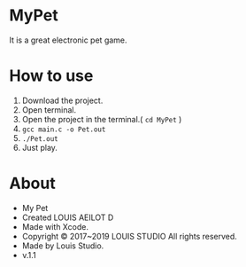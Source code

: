 # MyPet
It is a great electronic pet game.

# How to use
1. Download the project.
2. Open terminal.
3. Open the project in the terminal.(  ``` cd MyPet ``` )
4. ``` gcc main.c -o Pet.out ```
5. ``` ./Pet.out ```
6. Just play.

# About
* My Pet
* Created LOUIS AEILOT D
* Made with Xcode.
* Copyright © 2017~2019 LOUIS STUDIO All rights reserved.
* Made by Louis Studio.
* v.1.1


